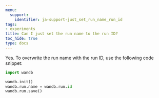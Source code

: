 ```yaml
---
menu:
  support:
    identifier: ja-support-just_set_run_name_run_id
tags:
- experiments
title: Can I just set the run name to the run ID?
toc_hide: true
type: docs
---
```


Yes. To overwrite the run name with the run ID, use the following code snippet:

```python
import wandb

wandb.init()
wandb.run.name = wandb.run.id
wandb.run.save()
```